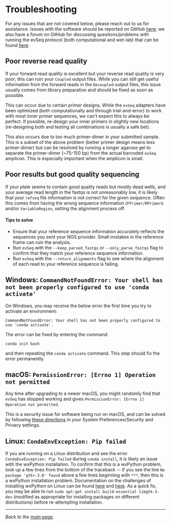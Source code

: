# Troubleshooting
For any issues that are not covered below, please reach out to us for assistance. Issues with the software should be reported on GitHub [here](https://github.com/fhalab/evSeq/issues); we also have a forum on GitHub for discussing questions/problems with running the evSeq protocol (both computational and wet-lab) that can be found [here](https://github.com/fhalab/evSeq/discussions/).

## Poor reverse read quality
If your forward read quality is excellent but your reverse read quality is very poor, this can ruin your `Coupled` output files. While you can still get useful information from the forward reads in the `Decoupled` output files, this issue usually comes from library preparation and should be fixed as soon as possible.

This can occur due to certain primer designs. While the `evSeq` adapters have been optimized (both computationally and through trial-and-error) to work with most inner primer sequences, we can't expect this to always be perfect. If possible, re-design your inner primers in slightly new locations (re-designing both and testing all combinations is usually a safe bet).

This also occurs due to too much primer-dimer in your submitted sample. This is a subset of the above problem (better primer design means less primer-dimer) but can be resolved by running a longer agarose gel to separate the primer-dimer (~75-150 bp) from the actual barcoded `evSeq` amplicon. This is especially important when the amplicon is small.
## Poor results but good quality sequencing
If your plate seems to contain good quality reads but mostly dead wells, and your average read length in the fastqs is not unreasonably low, it is likely that your `refseq` file information is not correct for the given sequence. Often this comes from having the wrong sequence information (`FPrimer/RPrimer`s and/or `VariableRegion`, setting the alignment process off.

#### Tips to solve
- Ensure that your reference sequence information accurately reflects the sequences you sent your NGS provider. Small mistakes in the reference frame can ruin the analysis.
- Run `evSeq` with the `--keep_parsed_fastqs` or `--only_parse_fastqs` flag to confirm that they match your reference sequence information.
- Run `evSeq` with the `--return_alignments` flag to see where the alignment of each read to your reference sequence is failing.

## Windows: `CommandNotFoundError: Your shell has not been properly configured to use 'conda activate'`
On Windows, you may receive the below error the first time you try to activate an environment:
```
CommandNotFoundError: Your shell has not been properly configured to use 'conda activate'.
```
The error can be fixed by entering the command
```
conda init bash
```
and then repeating the `conda activate` command. This step should fix the error permanently.

## macOS: `PermissionError: [Errno 1] Operation not permitted`
Any time after upgrading to a newer macOS, you might randomly find that `evSeq` has stopped working and gives `PermissionError: [Errno 1] Operation not permitted`.

This is a security issue for software being run on macOS, and can be solved by following [these directions](https://stackoverflow.com/questions/58479686/permissionerror-errno-1-operation-not-permitted-after-macos-catalina-update) in your System Preferences/Security and Privacy settings.


## Linux: `CondaEnvException: Pip failed`
If you are running on a Linux distribution and see the error `CondaEnvException: Pip failed` during `conda install`, it is likely an issue with the wxPython installation. To confirm that this is a wxPython problem, look up a few lines from the bottom of the traceback -- if you see the line `No package 'gtk+-3.0' found` above a few lines beginning with `***`, then this is a wxPython installation problem. Documentation on the challenges of installing wxPython on Linux can be found [here](https://wxpython.org/blog/2017-08-17-builds-for-linux-with-pip/index.html) and [here](https://github.com/wxWidgets/Phoenix/issues/1831). As a quick fix, you may be able to run `sudo apt-get install build-essential libgtk-3-dev` (modified as appropriate for installing packages on different distributions) before re-attempting installation.

---
*Back to the [main page](index.md).*